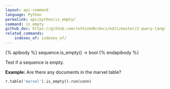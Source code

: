 ```yaml
---
layout: api-command 
language: Python
permalink: api/python/is_empty/
command: is_empty
github_doc: https://github.com/rethinkdb/docs/edit/master/2-query-language/api/python/transformations/is_empty.md
related_commands:
    indexes_of: indexes_of/
---
```


{% apibody %}
sequence.is_empty() → bool
{% endapibody %}

Test if a sequence is empty.

__Example:__ Are there any documents in the marvel table?

```py
r.table('marvel').is_empty().run(conn)
```


